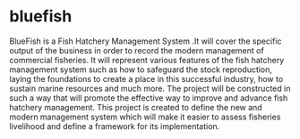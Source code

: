 # bluefish
BlueFish is a Fish Hatchery Management System .It will cover the specific output of the business in order to record the modern management of commercial fisheries. It will represent various features of the fish hatchery management system such as how to safeguard the stock reproduction, laying the foundations to create a place in this successful industry, how to sustain marine resources and much more.  The project will be constructed in such a way that will promote the effective way to improve and advance fish hatchery management. This project is created to define the new and modern management system which will make it easier to assess fisheries livelihood and define a framework for its implementation.
